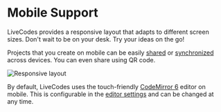 # Mobile Support

LiveCodes provides a responsive layout that adapts to different screen sizes. Don't wait to be on your desk. Try your ideas on the go!

Projects that you create on mobile can be easily [shared](./share.html.md) or [synchronized](./sync.html.md) across devices. You can even share using QR code.

![Responsive layout](../../static/img/screenshots/responsive.jpg) <!-- https://yujinyeoh.com/website-mockup-generator -->

By default, LiveCodes uses the touch-friendly [CodeMirror 6](https://codemirror.net/) editor on mobile. This is configurable in the [editor settings](./editor-settings.html.md) and can be changed at any time.